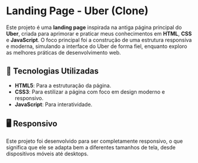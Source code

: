 # Landing Page - Uber (Clone)

Este projeto é uma **landing page** inspirada na antiga página principal do **Uber**, criada para aprimorar e praticar meus conhecimentos em **HTML**, **CSS** e **JavaScript**. 
O foco principal foi a construção de uma estrutura responsiva e moderna, simulando a interface do Uber de forma fiel, enquanto exploro as melhores práticas de desenvolvimento web.

## 🚀 Tecnologias Utilizadas

- **HTML5**: Para a estruturação da página.
- **CSS3**: Para estilizar a página com foco em design moderno e responsivo.
- **JavaScript**: Para interatividade.

## 🖥️ Responsivo

Este projeto foi desenvolvido para ser completamente responsivo, o que significa que ele se adapta bem a diferentes tamanhos de tela, desde dispositivos móveis até desktops.
